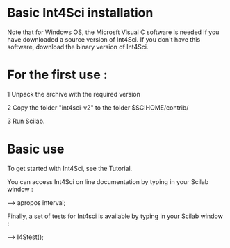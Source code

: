 Basic Int4Sci installation
=================

Note that for Windows OS, the Microsft Visual C software is needed if you have downloaded a source version of Int4Sci. If you don't have this software, download the binary version of Int4Sci.

For the first use :
=================

1 Unpack the archive with the required version

2 Copy the folder "int4sci-v2" to the folder $SCIHOME/contrib/

3 Run Scilab.

Basic use
=================

To get started with Int4Sci, see the Tutorial.

You can access Int4Sci on line documentation by typing in your Scilab window :

--> apropos interval;

Finally, a set of tests for Int4sci is available by typing in your Scilab window :

--> I4Stest();
